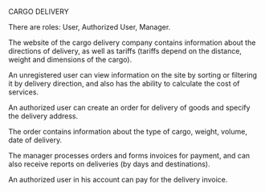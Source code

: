 CARGO DELIVERY

There are roles: User, Authorized User, Manager.

The website of the cargo delivery company contains information about the directions of delivery, as well as tariffs (tariffs depend on the distance, weight and dimensions of the cargo).

An unregistered user can view information on the site by sorting or filtering it by delivery direction, and also has the ability to calculate the cost of services.

An authorized user can create an order for delivery of goods and specify the delivery address.

The order contains information about the type of cargo, weight, volume, date of delivery.

The manager processes orders and forms invoices for payment, and can also receive reports on deliveries (by days and destinations).

An authorized user in his account can pay for the delivery invoice.